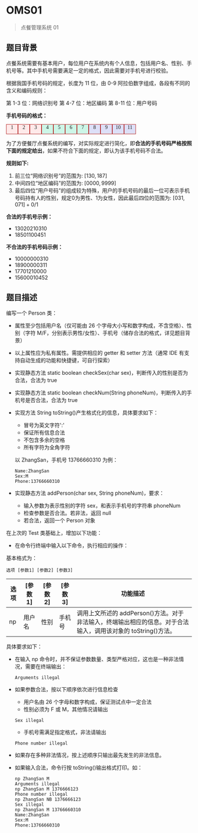 # OMS01

> 点餐管理系统 01

## 题目背景

点餐系统需要有基本用户，每位用户在系统内有个人信息，包括用户名、性别、手机号等。其中手机号需要满足一定的格式，因此需要对手机号进行校验。

根据我国手机号码的规定，长度为 11 位，由 0-9 阿拉伯数字组成，各段有不同的含义和编码规则：

第 1-3 位：网络识别号
第 4-7 位：地区编码
第 8-11 位：用户号码

**手机号码的格式：**

<div style="display: flex; flex-direction: row; text-align: center; font-family: 'Fira Code'">
    <div style="border: firebrick solid 1px; width: 30px; height: 25px; background: #ffe9e9">1</div>
    <div style="border: firebrick solid 1px; width: 30px; height: 25px; background: #ffe9e9">2</div>
    <div style="border: firebrick solid 1px; width: 30px; height: 25px; background: #ffe9e9">3</div>
    <div style="border: firebrick solid 1px; width: 30px; height: 25px; background: #cdf6e7">4</div>
    <div style="border: firebrick solid 1px; width: 30px; height: 25px; background: #cdf6e7">5</div>
    <div style="border: firebrick solid 1px; width: 30px; height: 25px; background: #cdf6e7">6</div>
    <div style="border: firebrick solid 1px; width: 30px; height: 25px; background: #cdf6e7">7</div>
    <div style="border: firebrick solid 1px; width: 30px; height: 25px; background: #dddff8">8</div>
    <div style="border: firebrick solid 1px; width: 30px; height: 25px; background: #dddff8">9</div>
    <div style="border: firebrick solid 1px; width: 30px; height: 25px; background: #dddff8">10</div>
    <div style="border: firebrick solid 1px; width: 30px; height: 25px; background: #dddff8">11</div>
</div>

为了方便餐厅点餐系统的编写，对实际规定进行简化，即**合法的手机号码严格按照下面的规定给出**，如果不符合下面的规定，即认为该手机号码不合法。

**规则如下:**

1. 前三位“网络识别号”的范围为: $[130, 187]$
2. 中间四位“地区编码”的范围为: $[0000, 9999]$
3. 最后四位“用户号码”的组成较为特殊，用户的手机号码的最后一位可表示手机号码持有人的性别，规定0为男性、1为女性，因此最后四位的范围为: $[031, 071] + 0/1$


**合法的手机号示例：**

- 13020210310
- 18501100451

**不合法的手机号码示例：**

- 10000000310
- 18900000311
- 17701210000
- 15600010452

## 题目描述

编写一个 Person 类：

- 属性至少包括用户名（仅可能由 26 个字母大小写和数字构成，不含空格）、性别（字符 M/F，分别表示男性/女性）、手机号（储存合法的格式，详见题目背景）

- 以上属性应为私有属性。需提供相应的 getter 和 setter 方法（通常 IDE 有支持自动生成的功能和快捷键，可自行探索）

- 实现静态方法 static boolean checkSex(char sex)，判断传入的性别是否为合法，合法为 true

- 实现静态方法 static boolean checkNum(String phoneNum)，判断传入的手机号是否合法，合法为 true

- 实现方法 String toString()产生格式化的信息，具体要求如下：

  - 冒号为英文字符':'
  - 保证所有信息合法
  - 不包含多余的空格
  - 所有字符为全角字符

  以 ZhangSan，手机号 13766660310 为例：

  ```shell
  Name:ZhangSan
  Sex:M
  Phone:13766660310
  ```

- 实现静态方法 addPerson(char sex, String phoneNum)，要求：
  - 输入参数为表示性别的字符 sex，和表示手机号的字符串 phoneNum
  - 检查参数是否合法。若非法，返回 null
  - 若合法，返回一个 Person 对象

在上次的 Test 类基础上，增加以下功能：

- 在命令行终端中输入以下命令，执行相应的操作：

基本格式为：

```shell
选项 [参数1] [参数2] [参数3]
```

| 选项 | [参数 1] | [参数 2] | [参数 3] | 功能描述                                                                                                      |
| ---- | -------- | -------- | -------- | ------------------------------------------------------------------------------------------------------------- |
| np   | 用户名   | 性别     | 手机号   | 调用上文所述的 addPerson()方法。对于非法输入，终端输出相应的信息。对于合法输入，调用该对象的 toString()方法。 |

具体要求如下：

- 在输入 np 命令时，并不保证参数数量、类型严格对应，这也是一种非法情况，需要在终端输出：
  
  ```shell
  Arguments illegal
  ```

- 如果参数合法，按以下顺序依次进行信息检查

  - 用户名由 26 个字母和数字构成，保证测试点中一定合法
  - 性别必须为 F 或 M，其他情况请输出

  ```shell
  Sex illegal
  ```

  - 手机号需满足指定格式，非法请输出

  ```shell
  Phone number illegal
  ```

- 如果存在多种非法情况，按上述顺序只输出最先发生的非法信息。
- 如果输入合法，命令行按 toString()输出格式打印。如：

  ```shell
  np ZhangSan M
  Arguments illegal
  np ZhangSan M 1376666123
  Phone number illegal
  np ZhangSan NB 1376666123
  Sex illegal
  np ZhangSan M 13766660310
  Name:ZhangSan
  Sex:M
  Phone:13766660310
  ```
